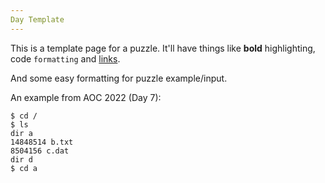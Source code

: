 ```yaml
---
Day Template
---
```


This is a template page for a puzzle.  It'll have things like **bold** highlighting, code `formatting` and [links](http://www.google.com).

And some easy formatting for puzzle example/input.

An example from AOC 2022 (Day 7):

    $ cd /
    $ ls
    dir a
    14848514 b.txt
    8504156 c.dat
    dir d
    $ cd a